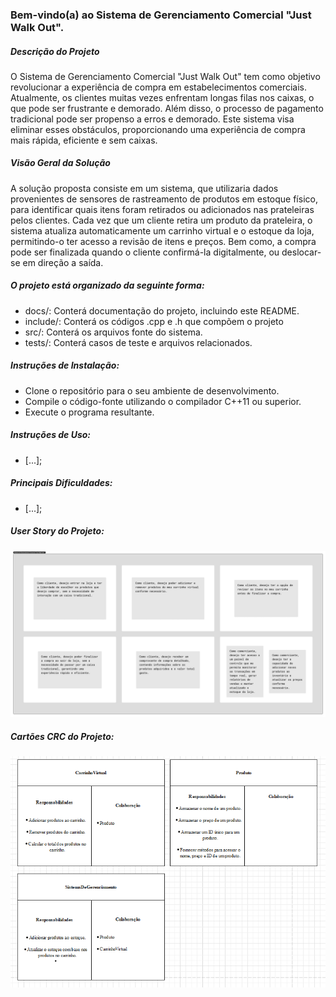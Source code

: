 ### Bem-vindo(a) ao Sistema de Gerenciamento Comercial "Just Walk Out".

##### Descrição do Projeto
O Sistema de Gerenciamento Comercial "Just Walk Out" tem como objetivo revolucionar a experiência de compra em estabelecimentos comerciais. Atualmente, os clientes muitas vezes enfrentam longas filas nos caixas, o que pode ser frustrante e demorado. Além disso, o processo de pagamento tradicional pode ser propenso a erros e demorado. Este sistema visa eliminar esses obstáculos, proporcionando uma experiência de compra mais rápida, eficiente e sem caixas.

##### Visão Geral da Solução
A solução proposta consiste em um sistema, que utilizaria dados provenientes de sensores de rastreamento de produtos em estoque físico, para identificar quais itens foram retirados ou adicionados nas prateleiras pelos clientes. Cada vez que um cliente retira um produto da prateleira, o sistema atualiza automaticamente um carrinho virtual e o estoque da loja, permitindo-o ter acesso a revisão de itens e preços. Bem como, a compra pode ser finalizada quando o cliente confirmá-la digitalmente, ou deslocar-se em direção a saída.

##### O projeto está organizado da seguinte forma:
- docs/: Conterá documentação do projeto, incluindo este README.
- include/: Conterá os códigos .cpp e .h que compõem o projeto
- src/: Conterá os arquivos fonte do sistema.
- tests/: Conterá casos de teste e arquivos relacionados.

##### Instruções de Instalação:
- Clone o repositório para o seu ambiente de desenvolvimento.
- Compile o código-fonte utilizando o compilador C++11 ou superior.
- Execute o programa resultante.

##### Instruções de Uso:
- [...];
##### Principais Dificuldades:
- [...];

##### User Story do Projeto:
![User Story](https://github.com/caiocaracas/JustWalkOut/blob/main/doc/User%20Story.png?raw=true)

##### Cartões CRC do Projeto:
![Cartões CRC](https://github.com/caiocaracas/JustWalkOut/blob/main/doc/Cart%C3%B5es%20CRC.png?raw=true)
